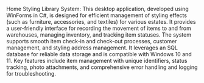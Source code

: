 Home Styling Library System: This desktop application, developed using WinForms in C#, is designed for efficient management of styling effects (such as furniture, accessories, and textiles) for various estates. It provides a user-friendly interface for recording the movement of items to and from warehouses, managing inventory, and tracking item statuses. The system supports smooth item check-in and check-out processes, customer management, and styling address management. It leverages an SQL database for reliable data storage and is compatible with Windows 10 and 11. Key features include item management with unique identifiers, status tracking, photo attachments, and comprehensive error handling and logging for troubleshooting.
